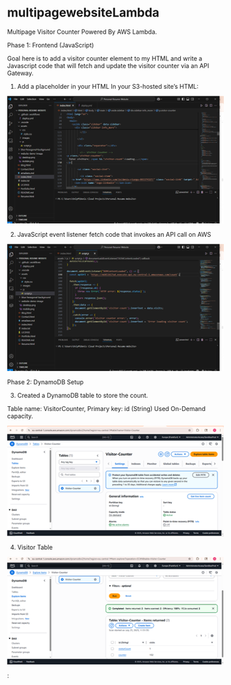 # multipagewebsiteLambda


Multipage Visitor Counter Powered By AWS Lambda.


Phase 1: Frontend (JavaScript)

Goal here is to add a visitor counter element to my HTML and write a Javascript code that will fetch and update the visitor counter via an API Gateway.

1. Add a placeholder in your HTML
In your S3-hosted site’s HTML:

![alt text](<Bilder/Screenshot (269).png>)

2. JavaScript event listener fetch code that invokes an API call on AWS

![alt text](<Bilder/Screenshot (270).png>)

Phase 2: DynamoDB Setup

3. Created a DynamoDB table to store the count.

Table name: VisitorCounter, Primary key: id (String)
Used On-Demand capacity. 

![alt text](<Bilder/Screenshot (271).png>)

4. Visitor Table 

![alt text](<Bilder/Screenshot (274).png>)





:



